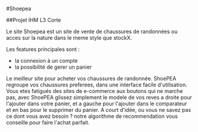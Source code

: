 #Shoepea

##Projet IHM L3 Corte



Le site Shoepea est un site de vente de chaussures de randonnées ou acces sur la nature dans le meme style que stockX. 

Les features principales sont : 
- la connexion à un compte
- la possibilité de gerer un panier


Le meilleur site pour acheter vos chaussures de randonnée. 
ShoePEA regroupe vos chaussures preferees, dans une interface facile d'utilisation. 
Vous etes fatigués des sites de e-commerce aux boutons qui ne marche pas, avec ShoePEA glissez simplement le modele de vos reves a droite pour l'ajouter dans votre panier, et a gauche pour l'ajouter dans le comparateur et en bas pour le supprimer du panier.
A court d'idée, ou vous ne savez pas ce dont vous avez besoin ? notre algorithme de recommendation vous conseille pour faire l'achat parfait. 
